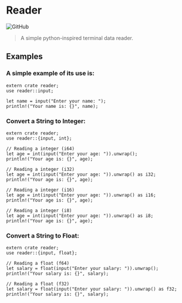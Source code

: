 # Reader
![GitHub](https://img.shields.io/github/license/hermanodecastro/reader)
> A simple python-inspired terminal data reader.

## Examples
### A simple example of its use is:
``` 
extern crate reader;
use reader::input;

let name = input("Enter your name: ");
println!("Your name is: {}", name);
```

### Convert a String to Integer:
```
extern crate reader;
use reader::{input, int};

// Reading a integer (i64)
let age = int(input("Enter your age: ")).unwrap();
println!("Your age is: {}", age);

// Reading a integer (i32)
let age = int(input("Enter your age: ")).unwrap() as i32;
println!("Your age is: {}", age);

// Reading a integer (i16)
let age = int(input("Enter your age: ")).unwrap() as i16;
println!("Your age is: {}", age);

// Reading a integer (i8)
let age = int(input("Enter your age: ")).unwrap() as i8;
println!("Your age is: {}", age);
```

### Convert a String to Float:
```
extern crate reader;
use reader::{input, float};

// Reading a float (f64) 
let salary = float(input("Enter your salary: ")).unwrap();
println!("Your salary is: {}", salary);

// Reading a float (f32)
let salary = float(input("Enter your salary: ")).unwrap() as f32;
println!("Your salary is: {}", salary);
```

